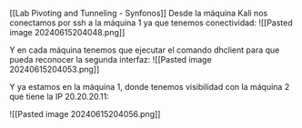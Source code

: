 [[Lab Pivoting and Tunneling - Synfonos]]
Desde la máquina Kali nos conectamos por ssh a la máquina 1 ya que tenemos conectividad:
![[Pasted image 20240615204048.png]]

Y en cada máquina tenemos que ejecutar el comando dhclient para que pueda reconocer la segunda interfaz:
![[Pasted image 20240615204053.png]]

Y ya estamos en la máquina 1, donde tenemos visibilidad con la máquina 2 que tiene la IP 20.20.20.11:

![[Pasted image 20240615204056.png]]